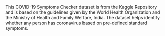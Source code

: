 This COVID-19 Symptoms Checker dataset is from the Kaggle Repository and is based on the guidelines given by the World Health Organization and the Ministry of Health and Family Welfare, India. The dataset helps identify whether any person has coronavirus based on pre-defined standard symptoms.